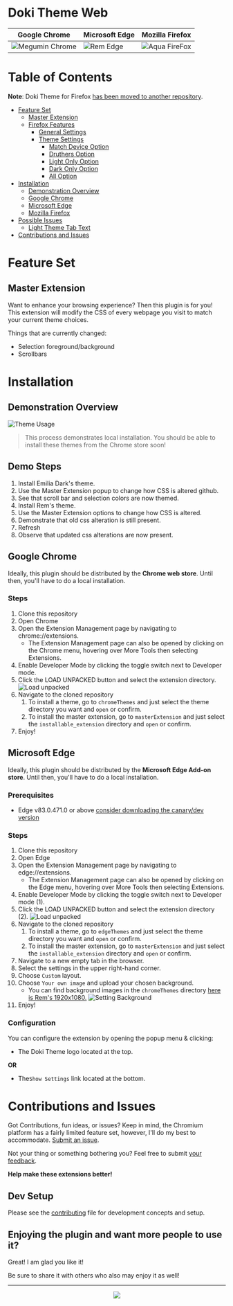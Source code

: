 # Doki Theme Web
| Google Chrome                                            | Microsoft Edge                                      | Mozilla Firefox                                                   |
|----------------------------------------------------------|-----------------------------------------------------|-------------------------------------------------------------------|
| ![Megumin Chrome](./screenshots/backgrounds/megumin.png) | ![Rem Edge](./screenshots/backgrounds/rem_edge.png) | ![Aqua FireFox](./screenshots/backgrounds/firefox_background.png) |

# Table of Contents

**Note**: Doki Theme for Firefox [has been moved to another repository](https://github.com/doki-theme/doki-theme-firefox).

- [Feature Set](#feature-set)
  - [Master Extension](#master-extension)
  - [Firefox Features](#firefox-features)
    - [General Settings](#firefox-general-settings)
    - [Theme Settings](#firefox-theme-settings)
      - [Match Device Option](#match-device-option)
      - [Druthers Option](#druthers-option)
      - [Light Only Option](#light-only-option)
      - [Dark Only Option](#dark-only-option)
      - [All Option](#all-option)
- [Installation](#installation)
  - [Demonstration Overview](#demonstration-overview)
  - [Google Chrome](#google-chrome)
  - [Microsoft Edge](#microsoft-edge)
  - [Mozilla Firefox](#mozilla-firefox)
- [Possible Issues](#possible-issues)
  - [Light Theme Tab Text](#light-theme-tab-text)
- [Contributions and Issues](#contributions-and-issues)

    
# Feature Set
## Master Extension

Want to enhance your browsing experience? Then this plugin is for you! This extension will modify 
the CSS of every webpage you visit to match your current theme choices.

Things that are currently changed:
- Selection foreground/background
- Scrollbars

# Installation
## Demonstration Overview
![Theme Usage](./screenshots/chrome_usage.gif)

> This process demonstrates local installation. 
> You should be able to install these themes from the Chrome store soon!

## Demo Steps
1. Install Emilia Dark's theme.
1. Use the Master Extension popup to change how CSS is altered github.
1. See that scroll bar and selection colors are now themed.
1. Install Rem's theme.
1. Use the Master Extension options to change how CSS is altered.
1. Demonstrate that old css alteration is still present.
1. Refresh
1. Observe that updated css alterations are now present.

## Google Chrome
Ideally, this plugin should be distributed by the **Chrome web store**.
Until then, you'll have to do a local installation.

### Steps
1. Clone this repository
1. Open Chrome
1. Open the Extension Management page by navigating to chrome://extensions.
    - The Extension Management page can also be opened by clicking on the Chrome menu, hovering over More Tools then selecting Extensions.
1. Enable Developer Mode by clicking the toggle switch next to Developer mode.
1. Click the LOAD UNPACKED button and select the extension directory.
    ![Load unpacked](https://developer.chrome.com/static/images/get_started/load_extension.png)
1. Navigate to the cloned repository
    1. To install a theme, go to `chromeThemes` and just select the theme directory you want and `open` or confirm.
    1. To install the master extension, go to `masterExtension` and just select the `installable_extension` directory and `open` or confirm.
1. Enjoy!

## Microsoft Edge
Ideally, this plugin should be distributed by the **Microsoft Edge Add-on store**.
Until then, you'll have to do a local installation.

### Prerequisites
- Edge v83.0.471.0 or above [consider downloading the canary/dev version](https://www.microsoftedgeinsider.com/en-us/download)

### Steps
1. Clone this repository
1. Open Edge
1. Open the Extension Management page by navigating to edge://extensions.
    - The Extension Management page can also be opened by clicking on the Edge menu, hovering over More Tools then selecting Extensions.
1. Enable Developer Mode by clicking the toggle switch next to Developer mode (1).
1. Click the LOAD UNPACKED button and select the extension directory (2).
![Load unpacked](./screenshots/edge_install.png)
1. Navigate to the cloned repository
    1. To install a theme, go to `edgeThemes` and just select the theme directory you want and `open` or confirm.
    1. To install the master extension, go to `masterExtension` and just select the `installable_extension` directory and `open` or confirm.
1. Navigate to a new empty tab in the browser.
1. Select the settings in the upper right-hand corner.
1. Choose `Custom` layout.
1. Choose `Your own image` and upload your chosen background.
    - You can find background images in the `chromeThemes` directory [here is Rem's 1920x1080.](https://github.com/doki-theme/doki-theme-web/blob/master/chromeThemes/Rem's%20Theme/images/rem.png)
![Setting Background](./screenshots/edge_background.gif)
1. Enjoy!

### Configuration

You can configure the extension by opening the popup menu & clicking:
- The Doki Theme logo located at the top.

**OR**
- The`Show Settings` link located at the bottom.


# Contributions and Issues

Got Contributions, fun ideas, or issues? Keep in mind, the Chromium platform has a fairly 
limited feature set, however, I'll do my best to accommodate. [Submit an issue](https://github.com/doki-theme/doki-theme-web/issues/new).  

Not your thing or something bothering you? Feel free to submit [your feedback](https://github.com/doki-theme/doki-theme-web/issues/new).

**Help make these extensions better!**

## Dev Setup
Please see the [contributing](./CONTRIBUTING.md) file for development concepts and setup.

## Enjoying the plugin and want more people to use it?
Great! I am glad you like it!

Be sure to share it with others who also may enjoy it as well!

---
<div align="center">
    <img src="https://doki.assets.unthrottled.io/misc/logo.svg" ></img>
</div>
